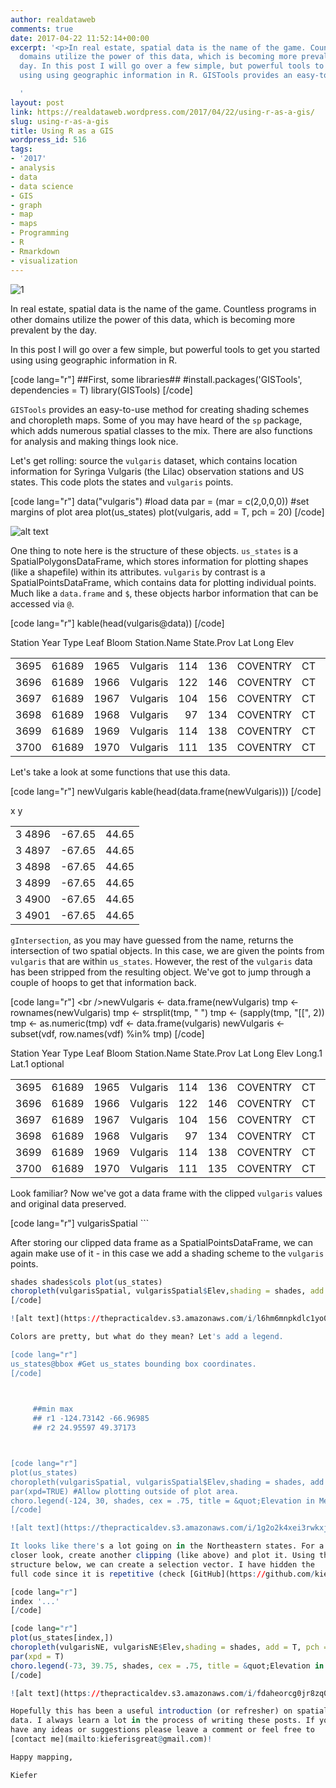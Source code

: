 ```yaml
---
author: realdataweb
comments: true
date: 2017-04-22 11:52:14+00:00
excerpt: '<p>In real estate, spatial data is the name of the game. Countless other
  domains utilize the power of this data, which is becoming more prevalent by the
  day. In this post I will go over a few simple, but powerful tools to get you started
  using using geographic information in R. GISTools provides an easy-to-use [&hellip;]</p>

  '
layout: post
link: https://realdataweb.wordpress.com/2017/04/22/using-r-as-a-gis/
slug: using-r-as-a-gis
title: Using R as a GIS
wordpress_id: 516
tags:
- '2017'
- analysis
- data
- data science
- GIS
- graph
- map
- maps
- Programming
- R
- Rmarkdown
- visualization
---
```


![1](https://realdataweb.files.wordpress.com/2017/04/1.jpg)

In real estate, spatial data is the name of the game. Countless programs
in other domains utilize the power of this data, which is becoming more
prevalent by the day.

In this post I will go over a few simple, but powerful tools to get you
started using using geographic information in R.

[code lang="r"]
##First, some libraries##
#install.packages('GISTools', dependencies = T)
library(GISTools)
[/code]

`GISTools` provides an easy-to-use method for creating shading schemes
and choropleth maps. Some of you may have heard of the `sp` package,
which adds numerous spatial classes to the mix. There are also functions
for analysis and making things look nice.

Let's get rolling: source the `vulgaris` dataset, which contains
location information for Syringa Vulgaris (the Lilac) observation
stations and US states. This code plots the states and `vulgaris`
points.

[code lang="r"]
data(&quot;vulgaris&quot;) #load data
par = (mar = c(2,0,0,0)) #set margins of plot area
plot(us_states)
plot(vulgaris, add = T, pch = 20)
[/code]

![alt text](https://thepracticaldev.s3.amazonaws.com/i/23vc4dmomjg5xns25ygk.png)

One thing to note here is the structure of these objects. `us_states` is
a SpatialPolygonsDataFrame, which stores information for plotting shapes
(like a shapefile) within its attributes. `vulgaris` by contrast is a
SpatialPointsDataFrame, which contains data for plotting individual
points. Much like a `data.frame` and `$`, these objects harbor
information that can be accessed via `@`.

[code lang="r"]
kable(head(vulgaris@data))
[/code]

<table >

<tr >
  
  Station
  Year
  Type
  Leaf
  Bloom
  Station.Name
  State.Prov
  Lat
  Long
  Elev
</tr>

<tbody >
<tr >
  
<td >3695
</td>
  
<td align="right" >61689
</td>
  
<td align="right" >1965
</td>
  
<td align="left" >Vulgaris
</td>
  
<td align="right" >114
</td>
  
<td align="right" >136
</td>
  
<td align="left" >COVENTRY
</td>
  
<td align="left" >CT
</td>
  
<td align="right" >41.8
</td>
  
<td align="right" >-72.35
</td>
  
<td align="right" >146
</td>
</tr>
<tr >
  
<td >3696
</td>
  
<td align="right" >61689
</td>
  
<td align="right" >1966
</td>
  
<td align="left" >Vulgaris
</td>
  
<td align="right" >122
</td>
  
<td align="right" >146
</td>
  
<td align="left" >COVENTRY
</td>
  
<td align="left" >CT
</td>
  
<td align="right" >41.8
</td>
  
<td align="right" >-72.35
</td>
  
<td align="right" >146
</td>
</tr>
<tr >
  
<td >3697
</td>
  
<td align="right" >61689
</td>
  
<td align="right" >1967
</td>
  
<td align="left" >Vulgaris
</td>
  
<td align="right" >104
</td>
  
<td align="right" >156
</td>
  
<td align="left" >COVENTRY
</td>
  
<td align="left" >CT
</td>
  
<td align="right" >41.8
</td>
  
<td align="right" >-72.35
</td>
  
<td align="right" >146
</td>
</tr>
<tr >
  
<td >3698
</td>
  
<td align="right" >61689
</td>
  
<td align="right" >1968
</td>
  
<td align="left" >Vulgaris
</td>
  
<td align="right" >97
</td>
  
<td align="right" >134
</td>
  
<td align="left" >COVENTRY
</td>
  
<td align="left" >CT
</td>
  
<td align="right" >41.8
</td>
  
<td align="right" >-72.35
</td>
  
<td align="right" >146
</td>
</tr>
<tr >
  
<td >3699
</td>
  
<td align="right" >61689
</td>
  
<td align="right" >1969
</td>
  
<td align="left" >Vulgaris
</td>
  
<td align="right" >114
</td>
  
<td align="right" >138
</td>
  
<td align="left" >COVENTRY
</td>
  
<td align="left" >CT
</td>
  
<td align="right" >41.8
</td>
  
<td align="right" >-72.35
</td>
  
<td align="right" >146
</td>
</tr>
<tr >
  
<td >3700
</td>
  
<td align="right" >61689
</td>
  
<td align="right" >1970
</td>
  
<td align="left" >Vulgaris
</td>
  
<td align="right" >111
</td>
  
<td align="right" >135
</td>
  
<td align="left" >COVENTRY
</td>
  
<td align="left" >CT
</td>
  
<td align="right" >41.8
</td>
  
<td align="right" >-72.35
</td>
  
<td align="right" >146
</td>
</tr>
</tbody>
</table>

Let's take a look at some functions that use this data.

[code lang="r"]
newVulgaris kable(head(data.frame(newVulgaris)))
[/code]

<table >

<tr >
  
  x
  y
</tr>

<tbody >
<tr >
  
<td >3 4896
</td>
  
<td align="right" >-67.65
</td>
  
<td align="right" >44.65
</td>
</tr>
<tr >
  
<td >3 4897
</td>
  
<td align="right" >-67.65
</td>
  
<td align="right" >44.65
</td>
</tr>
<tr >
  
<td >3 4898
</td>
  
<td align="right" >-67.65
</td>
  
<td align="right" >44.65
</td>
</tr>
<tr >
  
<td >3 4899
</td>
  
<td align="right" >-67.65
</td>
  
<td align="right" >44.65
</td>
</tr>
<tr >
  
<td >3 4900
</td>
  
<td align="right" >-67.65
</td>
  
<td align="right" >44.65
</td>
</tr>
<tr >
  
<td >3 4901
</td>
  
<td align="right" >-67.65
</td>
  
<td align="right" >44.65
</td>
</tr>
</tbody>
</table>

`gIntersection`, as you may have guessed from the name, returns the
intersection of two spatial objects. In this case, we are given the
points from `vulgaris` that are within `us_states`. However, the rest of
the `vulgaris` data has been stripped from the resulting object. We've
got to jump through a couple of hoops to get that information back.

[code lang="r"]
&lt;br /&gt;newVulgaris &lt;- data.frame(newVulgaris)
tmp &lt;- rownames(newVulgaris)
tmp &lt;- strsplit(tmp, &quot; &quot;)
tmp &lt;- (sapply(tmp, &quot;[[&quot;, 2))
tmp &lt;- as.numeric(tmp)
vdf &lt;- data.frame(vulgaris)
newVulgaris &lt;- subset(vdf, row.names(vdf) %in% tmp)
[/code]

<table >

<tr >
  
  Station
  Year
  Type
  Leaf
  Bloom
  Station.Name
  State.Prov
  Lat
  Long
  Elev
  Long.1
  Lat.1
  optional
</tr>

<tbody >
<tr >
  
<td >3695
</td>
  
<td align="right" >61689
</td>
  
<td align="right" >1965
</td>
  
<td align="left" >Vulgaris
</td>
  
<td align="right" >114
</td>
  
<td align="right" >136
</td>
  
<td align="left" >COVENTRY
</td>
  
<td align="left" >CT
</td>
  
<td align="right" >41.8
</td>
  
<td align="right" >-72.35
</td>
  
<td align="right" >146
</td>
  
<td align="right" >-72.35
</td>
  
<td align="right" >41.8
</td>
  
<td align="left" >TRUE
</td>
</tr>
<tr >
  
<td >3696
</td>
  
<td align="right" >61689
</td>
  
<td align="right" >1966
</td>
  
<td align="left" >Vulgaris
</td>
  
<td align="right" >122
</td>
  
<td align="right" >146
</td>
  
<td align="left" >COVENTRY
</td>
  
<td align="left" >CT
</td>
  
<td align="right" >41.8
</td>
  
<td align="right" >-72.35
</td>
  
<td align="right" >146
</td>
  
<td align="right" >-72.35
</td>
  
<td align="right" >41.8
</td>
  
<td align="left" >TRUE
</td>
</tr>
<tr >
  
<td >3697
</td>
  
<td align="right" >61689
</td>
  
<td align="right" >1967
</td>
  
<td align="left" >Vulgaris
</td>
  
<td align="right" >104
</td>
  
<td align="right" >156
</td>
  
<td align="left" >COVENTRY
</td>
  
<td align="left" >CT
</td>
  
<td align="right" >41.8
</td>
  
<td align="right" >-72.35
</td>
  
<td align="right" >146
</td>
  
<td align="right" >-72.35
</td>
  
<td align="right" >41.8
</td>
  
<td align="left" >TRUE
</td>
</tr>
<tr >
  
<td >3698
</td>
  
<td align="right" >61689
</td>
  
<td align="right" >1968
</td>
  
<td align="left" >Vulgaris
</td>
  
<td align="right" >97
</td>
  
<td align="right" >134
</td>
  
<td align="left" >COVENTRY
</td>
  
<td align="left" >CT
</td>
  
<td align="right" >41.8
</td>
  
<td align="right" >-72.35
</td>
  
<td align="right" >146
</td>
  
<td align="right" >-72.35
</td>
  
<td align="right" >41.8
</td>
  
<td align="left" >TRUE
</td>
</tr>
<tr >
  
<td >3699
</td>
  
<td align="right" >61689
</td>
  
<td align="right" >1969
</td>
  
<td align="left" >Vulgaris
</td>
  
<td align="right" >114
</td>
  
<td align="right" >138
</td>
  
<td align="left" >COVENTRY
</td>
  
<td align="left" >CT
</td>
  
<td align="right" >41.8
</td>
  
<td align="right" >-72.35
</td>
  
<td align="right" >146
</td>
  
<td align="right" >-72.35
</td>
  
<td align="right" >41.8
</td>
  
<td align="left" >TRUE
</td>
</tr>
<tr >
  
<td >3700
</td>
  
<td align="right" >61689
</td>
  
<td align="right" >1970
</td>
  
<td align="left" >Vulgaris
</td>
  
<td align="right" >111
</td>
  
<td align="right" >135
</td>
  
<td align="left" >COVENTRY
</td>
  
<td align="left" >CT
</td>
  
<td align="right" >41.8
</td>
  
<td align="right" >-72.35
</td>
  
<td align="right" >146
</td>
  
<td align="right" >-72.35
</td>
  
<td align="right" >41.8
</td>
  
<td align="left" >TRUE
</td>
</tr>
</tbody>
</table>

Look familiar? Now we've got a data frame with the clipped `vulgaris`
values and original data preserved.

[code lang="r"]
vulgarisSpatial ```

After storing our clipped data frame as a SpatialPointsDataFrame, we can
again make use of it - in this case we add a shading scheme to the
`vulgaris` points.

``` r
shades shades$cols plot(us_states)
choropleth(vulgarisSpatial, vulgarisSpatial$Elev,shading = shades, add = T, pch = 20)
[/code]

![alt text](https://thepracticaldev.s3.amazonaws.com/i/l6hm6mnpkdlc1yo04nzd.png)

Colors are pretty, but what do they mean? Let's add a legend.

[code lang="r"]
us_states@bbox #Get us_states bounding box coordinates.
[/code]


    
     ##min max
     ## r1 -124.73142 -66.96985
     ## r2 24.95597 49.37173



[code lang="r"]
plot(us_states)
choropleth(vulgarisSpatial, vulgarisSpatial$Elev,shading = shades, add = T, pch = 20)
par(xpd=TRUE) #Allow plotting outside of plot area.
choro.legend(-124, 30, shades, cex = .75, title = &quot;Elevation in Meters&quot;) # Plot legend in bottom left. Takes standard legend() params.
[/code]

![alt text](https://thepracticaldev.s3.amazonaws.com/i/1g2o2k4xei3rwkxjnpfc.png)

It looks like there's a lot going on in the Northeastern states. For a
closer look, create another clipping (like above) and plot it. Using the
structure below, we can create a selection vector. I have hidden the
full code since it is repetitive (check [GitHub](https://github.com/kiefersmith/WordpressMD) for the full code.)

[code lang="r"]
index '...'
[/code]

[code lang="r"]
plot(us_states[index,])
choropleth(vulgarisNE, vulgarisNE$Elev,shading = shades, add = T, pch = 20)
par(xpd = T)
choro.legend(-73, 39.75, shades, cex = .75, title = &quot;Elevation in Meters&quot;)
[/code]

![alt text](https://thepracticaldev.s3.amazonaws.com/i/fdaheorcg0jr8zq0oepb.png)

Hopefully this has been a useful introduction (or refresher) on spatial
data. I always learn a lot in the process of writing these posts. If you
have any ideas or suggestions please leave a comment or feel free to
[contact me](mailto:kieferisgreat@gmail.com)!

Happy mapping,

Kiefer
